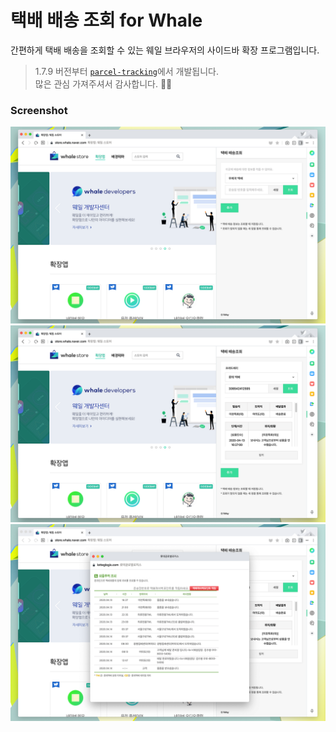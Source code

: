 # 택배 배송 조회 for Whale

간편하게 택배 배송을 조회할 수 있는 웨일 브라우저의 사이드바 확장 프로그램입니다.

> 1.7.9 버전부터 [`parcel-tracking`](https://github.com/parcel-tracking)에서 개발됩니다.  
> 많은 관심 가져주셔서 감사합니다. 🙇‍♂️

### Screenshot

![Capture](/src/imgs/screenshot-1.png)
![Capture](/src/imgs/screenshot-2.png)
![Capture](/src/imgs/screenshot-3.png)
